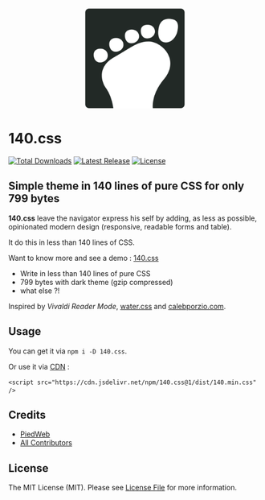 <p align="center"><a href="https://dev.piedweb.com" rel="dofollow">
<img src="https://raw.githubusercontent.com/PiedWeb/piedweb-devoluix-theme/master/src/img/logo_title.png" width="200" height="200" alt="Open Source Blog" />
</a></p>

# 140.css

<p>
    <a href="https://www.npmjs.com/package/140.css"><img src="https://img.shields.io/npm/dt/140.css.svg" alt="Total Downloads"></a>
    <a href="https://github.com/PiedWeb/140.css/releases"><img src="https://img.shields.io/npm/v/140.css.svg" alt="Latest Release"></a>
    <a href="https://github.com/PiedWeb/140.css/blob/master/LICENSE"><img src="https://img.shields.io/npm/l/140.css.svg" alt="License"></a>
</p>

## Simple theme in 140 lines of pure CSS for only 799 bytes

<strong>140.css</strong> leave the navigator express his self by adding, as less as possible, opinionated modern
design (responsive, readable forms and table).

It do this in less than 140 lines of CSS.

Want to know more and see a demo : [140.css](https://140.piedweb.com/)

- Write in less than 140 lines of pure CSS
- 799 bytes with dark theme (gzip compressed)
- what else ?!

Inspired by _Vivaldi Reader Mode_, [water.css](https://github.com/kognise/water.css) and [calebporzio.com](https://calebporzio.com/).

## Usage

You can get it via `npm i -D 140.css`.

Or use it via [CDN](https://www.jsdelivr.com/package/npm/140.css) :

```
<script src="https://cdn.jsdelivr.net/npm/140.css@1/dist/140.min.css" />
```

## Credits

- [PiedWeb](https://piedweb.com)
- [All Contributors](https://github.com/PiedWeb/CMS/graphs/contributors)

## License

The MIT License (MIT). Please see [License File](LICENSE) for more information.
